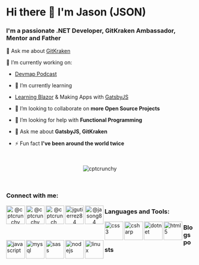 # Hi there 👋 I'm Jason (JSON)

### I'm a passionate .NET Developer, GitKraken Ambassador, Mentor and Father

💬 Ask me about [GitKraken](https://www.gitkraken.com/invite/qazvVMM6)

🔭 I’m currently working on: 
 
- [Devmap Podcast](http://devmappodcast.com/)
 
- 🌱 I’m currently learning

- [Learning Blazor](https://blazor.net/) & Making Apps with [GatsbyJS](https://www.gatsbyjs.org/)

- 👯 I’m looking to collaborate on **more Open Source Projects**

- 🤔 I’m looking for help with **Functional Programming**

- 💬 Ask me about **GatsbyJS, GitKraken**

- ⚡ Fun fact **I've been around the world twice**

<br />

<p align="center">
    <img src="https://github-readme-stats.vercel.app/api?username=cptcrunchy&show_icons=true" alt="cptcrunchy" />
</p>

<br />

### Connect with me:

<p align="center">
    <a href="https://codepen.io/@cptcrunchy" target="blank">
        <img align="left" src="https://cdn.jsdelivr.net/npm/simple-icons@3.0.1/icons/codepen.svg" alt="@cptcrunchy" height="50" width="50" />
    </a>
    <a href="https://dev.to/@cptcrunchy" target="blank">
    <img align="left" src="https://cdn.jsdelivr.net/npm/simple-icons@3.0.1/icons/dev-dot-to.svg" alt="@cptcrunchy" height="50" width="50" />
    </a>
    <a href="https://twitter.com/@cptcrunch_" target="blank">
        <img align="left" src="https://cdn.jsdelivr.net/npm/simple-icons@3.0.1/icons/twitter.svg" alt="@cptcrunch_" height="50" width="50" />
    </a>
    <a href="https://linkedin.com/in/jgutierrez84" target="blank">
        <img align="left" src="https://cdn.jsdelivr.net/npm/simple-icons@3.0.1/icons/linkedin.svg" alt="jgutierrez84" height="50" width="50" />
    </a>
    <a href="https://medium.com/@jasong84" target="blank">
        <img align="left" src="https://cdn.jsdelivr.net/npm/simple-icons@3.0.1/icons/medium.svg" alt="@jasong84" height="50" width="50" />
    </a>
</p>

### Languages and Tools:

<p align="left">
    <img align="left" src="https://devicons.github.io/devicon/devicon.git/icons/css3/css3-original-wordmark.svg" alt="css3" width="50" height="50"/>
    <img align="left" src="https://devicons.github.io/devicon/devicon.git/icons/csharp/csharp-original.svg" alt="csharp" width="50" height="50"/>
    <img align="left" src="https://devicons.github.io/devicon/devicon.git/icons/dot-net/dot-net-original-wordmark.svg" alt="dotnet" width="50" height="50"/>
    <img align="left" src="https://devicons.github.io/devicon/devicon.git/icons/html5/html5-original-wordmark.svg" alt="html5" width="50" height="50"/>
    <img align="left" src="https://devicons.github.io/devicon/devicon.git/icons/javascript/javascript-original.svg" alt="javascript" width="50" height="50"/>
    <img align="left" src="https://devicons.github.io/devicon/devicon.git/icons/mysql/mysql-original-wordmark.svg" alt="mysql" width="50" height="50"/>
    <img align="left" src="https://devicons.github.io/devicon/devicon.git/icons/sass/sass-original.svg" alt="sass" width="50" height="50"/>
    <img align="left" src="https://devicons.github.io/devicon/devicon.git/icons/nodejs/nodejs-original-wordmark.svg" alt="nodejs" width="50" height="50"/>
    <img align="left" src="https://devicons.github.io/devicon/devicon.git/icons/linux/linux-original.svg" alt="linux" width="50" height="50"/>
</p>

### Blogs posts
<!-- BLOG-POST-LIST:START -->
<!-- BLOG-POST-LIST:END -->

